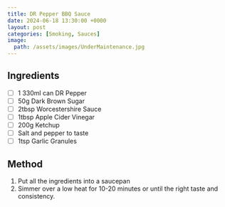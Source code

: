 ```yaml
---
title: DR Pepper BBQ Sauce 
date: 2024-06-18 13:30:00 +0000
layout: post
categories: [Smoking, Sauces]
image:
  path: /assets/images/UnderMaintenance.jpg
---
```


## Ingredients
- [ ] 1 330ml can DR Pepper
- [ ] 50g Dark Brown Sugar
- [ ] 2tbsp Worcestershire Sauce
- [ ] 1tbsp Apple Cider Vinegar 
- [ ] 200g Ketchup
- [ ] Salt and pepper to taste
- [ ] 1tsp Garlic Granules

## Method
1. Put all the ingredients into a saucepan
2. Simmer over a low heat for 10-20 minutes or until the right taste and consistency.